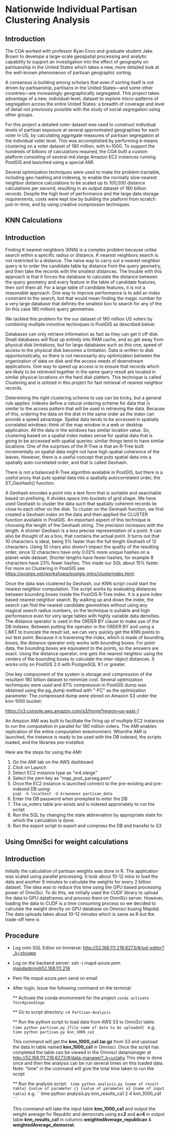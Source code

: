 # Nationwide Individual Partisan Clustering Analysis
## Introduction

The CGA worked with professor Ryan Enos and graduate student Jake Brown to develope a large-scale geospatial processing and analytic capability to support an investigation into the effect of geography on partisanship in the United States which takes a new, more detailed look at the well-known phenomenon of partisan geographic sorting.  

A consensus is building among scholars that even if sorting itself is not driven by partisanship, partisans in the United States—and some other countries—are increasingly geographically segregated.  This project takes advantage of a new, individual-level, dataset to explore micro-patterns of segregation across the entire United States: a breadth of coverage and level of detail not previously possible with the study of social segregation using other groups. 

For this project a detailed voter dataset was used to construct individual levels of partisan exposure at several approximated geographies for each voter in US, by calculating aggregate measures of partisan segregation at the individual voter level.   This was accomplished by performing k-means clustering on a voter dataset of 180 million,  with k=1000.  To support the hundreds of billions of calculations required, the CGA built a custom platform consisting of several m4.xlarge Amazon EC2 instances running PostGIS and launched using a special AMI. 

Several optimization techniques were used to make the problem tractable, including geo-hashing and indexing, to enable the normally slow nearest neighbor distance calculations to be scaled up to 100,000 distance calculations per second, resulting in an output dataset of 180 billion records.  Despite the high level of performance and the large data storage requirements, costs were kept low by building the platform from scratch just-in-time, and by using creative compression techniques.


## KNN Calculations 

## Introduction

Finding K nearest neighbors (KNN) is a complex problem because unlike search within a specific radius or distance, K nearest neighbors search is not restricted to a distance. The naive way to carry out a nearest neighbor query is to order the candidate table by distance from the query geometry, and then take the records with the smallest distances. The trouble with this approach is that it forces the database to calculate the distance between the query geometry and every feature in the table of candidate features, then sort them all. For a large table of candidate features, it is not a reasonable approach. One way to improve performance is to add an index constraint to the search, but that would mean finding the magic number for a very large database that defines the smallest box to search for any of the (in this case 180 million) query geometries.

We tackled this problem for the our dataset of 180 million US voters by combining multiple innvotive techinques in PostGIS as described below:  

Databases can only retrieve information as fast as they can get it off disk. Small databases will float up entirely into RAM cache, and so get away from physical disk limitations, but for large databases such as this one, speed of access to the physical disk becomes a limitation. Data is written to disk opportunistically, so there is not necessarily any optimization between the organization of data on disk and the access needs of downstream applications. One way to speed up access is to ensure that records which are likely to be retrieved together in the same query result are located in similar physical locations on the hard disk platters. This technique is called Clustering and is utilized in this project for fast retrieval of nearest neighbor records. 

Determining the right clustering scheme to use can be tricky, but a general rule applies: indexes define a natural ordering scheme for data that is similar to the access pattern that will be used in retrieving the data. Because of this, ordering the data on the disk in the same order as the index can provide a speed advantage. Spatial data tends to be accessed in spatially correlated windows: think of the map window in a web or desktop application. All the data in the windows has similar location value. So, clustering based on a spatial index makes sense for spatial data that is going to be accessed with spatial queries: similar things tend to have similar locations. One of the surprises of the R-Tree is that an R-Tree built incrementally on spatial data might not have high spatial coherence of the leaves. However, there is a useful concept that puts spatial data into a spatially auto-correlated order, and that is called Geohash.  

There is not a balanced R-Tree algorithm available in PostGIS, but there is a useful proxy that puts spatial data into a spatially autocorrelated order, the ST_GeoHash() function.

A Geohash encodes a point into a text form that is sortable and searchable based on prefixing. It divides space into buckets of grid shape. We have used Geohash to cluster the data such that spatially coherent records lie close to each other on the disk. To cluster on the Geohash function, we first created a Geohash index on the data and then applied the CLUSTER function available in PostGIS. An important aspect of this technique is choosing the length of the Geohash string. The precision increases with the length. A shorter Geohash is a less precise representation of a point. It can also be thought of as a box, that contains the actual point. It turns out that 10 characters is ideal, being 5% faster than the full length Geohash of 12 characters. Using 10 chars also doesn’t impact the quality of the resulting order, since 12 characters have only 0.02% more unique hashes on a planet-wide dataset. Shorter lengths have fewer hashes; for example 8 characters have 23% fewer hashes. This made our SQL about 15% faster. For more on Clustering in PostGIS see https://postgis.net/workshops/postgis-intro/clusterindex.html. 



Once the data was clustered by Geohash, our KNN script could start the nearest neighbor computation. The script works by evaluating distances between bounding boxes inside the PostGIS R-Tree index. It is a pure index based nearest neighbor search. By walking up and down the index, the search can find the nearest candidate geometries without using any magical search radius numbers, so the technique is suitable and high performance even for very large tables with highly variable data densities. The distance operator is used in the ORDER BY clause to make use of the DB indexes. Between putting the operator in the ORDER BY and using a LIMIT to truncate the result set, we can very quickly get the KNN points to our test point. Because it is traversing the index, which is made of bounding boxes, the distance operator only works with bounding boxes. For point data, the bounding boxes are equivalent to the points, so the answers are exact. Using the distance operator, one gets the nearest neighbor using the centers of the bounding boxes to calculate the inter-object distances. It works only on PostGIS 2.0 with PostgreSQL 9.1 or greater.

One key compoonent of the system is storage and compression of the resultant 180 billion dataset to minimize cost. Several optimization techiniques were used and 87% compression in PostGIS dump was obtained using the pg_dump method with "-FC" as the optimization parameter. The compressed dump were stored on Amazon S3 under the knn-1000 bucket:

https://s3.console.aws.amazon.com/s3/home?region=us-east-1

An Amazon AMI was built to facilitate the firing up of multiple EC2 instances to run the computation in parallel for 180 million voters. The AMI enables replication of the entire computation enevironment. Whenthe AMI is launched, the instance is ready to be used with the DB indexed, the scripts loaded, and the libraries pre-installed. 

Here are the steps for using the AMI:

1. Go the AMI tab on the AWS dashboard
2. Click on Launch
3. Select EC2 instance type as "m4.xlarge"
4. Select the pem key as "map_post_parseg.pem"
5. Once the EC2 instance is launched connect to the pre-existing and pre-indexed DB using:                                                                                                                                                    ```                                                                                                                                            psql -h localhost -U brownenos partisan_data
                                                                                                                                                          ```
6. Enter the DB password when prompted to enter the DB
7. The us_voters table pre-exists and is indexed approriately to run the script
8. Run the SQL by changing the state abbreviation by appropriate state for which the calculation is done.
9. Run the export script to export and compress the DB and transfer to S3

## Using OmniSci for weight calculations

## Introduction

Initially the calculation of partisan weights was done in R. The application was scaled using parallel processing. It took about 10-12 mins to load the data and another 8 minutes to calculate the weights for every 2 billion dataset.
The idea was to reduce this time using the GPU based processing power of OmniSci. To do this, we initially used the CUDF library to upload the data to GPU dataframes and process them on OmniSci server. However, loading the data to CUDF is a time consuming process so we decided to calculate the weight directly on GPU database on Omnisci busing Mapdql. The data uploads takes about 10-12 minutes which is same as R but the trade-off here is


## Procedure

- Log onto SQL Editor on Immerse: http://52.168.111.218:6273/#/sql-editor?_k=zboapp

- Log on the backend server: ssh -i mapd-azure.pem mapdadmin@52.168.111.218

- Pem file mapd-azure.pem send on email

- After login, Issue the following command on the terminal:

  ** Activate the conda environment for the project ```conda activate foss4gsandiego```

  ** Go to script directory: ``` cd Partisan-Analysis ```

  ** Run the python script to load data from AWS S3 to OmniSci table: ```time python partisan.py {file name of data to be uploaded} ``` e.g. ```time python partisan.py knn_1000_ca1```

  This command will get the **knn_1000_ca1.tar.gz** from S3 and upoload the data in table named **knn_1000_ca1** in Omnisci. 
  Once the  script has completed the table can be  viewed in the Omnisci datamanager at http://52.168.111.218:6273/#/data-manager?_k=uctahy
  This step is done once and then the analysis can be run several times on this loaded data. 
  Note: "time" in the command will give the total time taken to run the script

  ** Run the analysis script: ``` time python analysis.py {name of result table} {value of parameter c} {value of parameter a} {name of input table}``` e.g. `` time python analysis.py knn_results_ca1 2 4 knn_1000_ca1 ```

  This command will take the input table **knn_1000_ca1** and output the weight average for Republic and democrats using **c=2** and **a=4** in output table **knn_results_ca1** in columns **weightedAverage_republican** & **weightedAverage_democrat**. 























